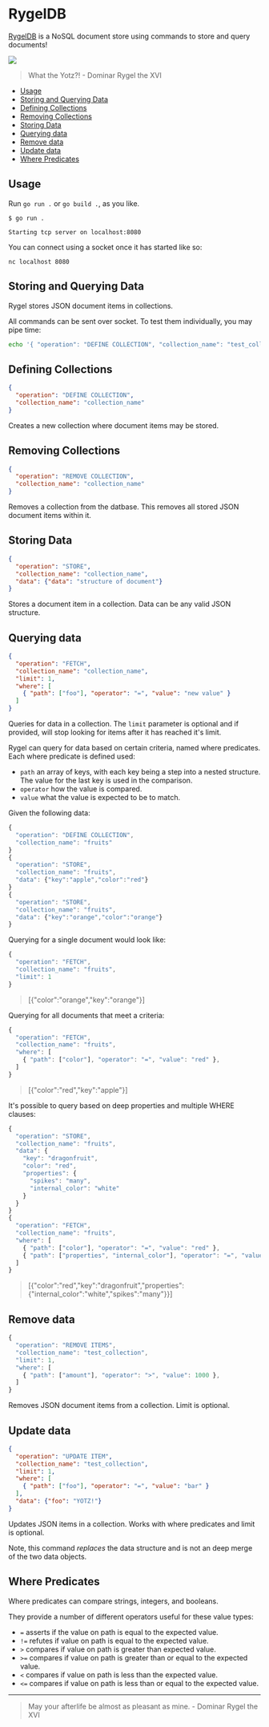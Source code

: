 # RygelDB
[RygelDB](https://github.com/APiercey/RygelDB) is a NoSQL document store using commands to store and query documents!

<img src="https://raw.githubusercontent.com/APiercey/RygelDB/main/sparky.png">

> What the Yotz?! - Dominar Rygel the XVI

- [Usage](#usage)
- [Storing and Querying Data](#storing-and-querying-data)
- [Defining Collections](#defining-collections)
- [Removing Collections](#removing-collections)
- [Storing Data](#storing-data)
- [Querying data](#querying-data)
- [Remove data](#remove-data)
- [Update data](#update-data)
- [Where Predicates](#where-predicates)

## Usage
Run `go run .` or `go build .`, as you like.

```
$ go run .

Starting tcp server on localhost:8080
```

You can connect using a socket once it has started like so:
```
nc localhost 8080
```

## Storing and Querying Data
Rygel stores JSON document items in collections.

All commands can be sent over socket. To test them individually, you may pipe time:
```bash
echo '{ "operation": "DEFINE COLLECTION", "collection_name": "test_collection" }' | nc localhost 8080
```

## Defining Collections
```json
{ 
  "operation": "DEFINE COLLECTION",
  "collection_name": "collection_name"
}
```
Creates a new collection where document items may be stored.

## Removing Collections
```json
{ 
  "operation": "REMOVE COLLECTION",
  "collection_name": "collection_name"
}
```
Removes a collection from the datbase. This removes all stored JSON document items within it.

## Storing Data
```json
{ 
  "operation": "STORE",
  "collection_name": "collection_name",
  "data": {"data": "structure of document"}
}
```
Stores a document item in a collection. Data can be any valid JSON structure.

## Querying data
```json
{ 
  "operation": "FETCH",
  "collection_name": "collection_name",
  "limit": 1,
  "where": [
    { "path": ["foo"], "operator": "=", "value": "new value" }
  ]
}
```
Queries for data in a collection. The `limit` parameter is optional and if provided, will stop looking for items after it has reached it's limit.

Rygel can query for data based on certain criteria, named where predicates. Each where predicate is defined used:
- `path` an array of keys, with each key being a step into a nested structure. The value for the last key is used in the comparison.
- `operator` how the value is compared.
- `value` what the value is expected to be to match.

Given the following data:
```javascript
{
  "operation": "DEFINE COLLECTION",
  "collection_name": "fruits"
}
{ 
  "operation": "STORE",
  "collection_name": "fruits",
  "data": {"key":"apple","color":"red"}
}
{ 
  "operation": "STORE",
  "collection_name": "fruits",
  "data": {"key":"orange","color":"orange"}
}
```

Querying for a single document would look like:
```javascript
{ 
  "operation": "FETCH",
  "collection_name": "fruits",
  "limit": 1
}
```
> [{"color":"orange","key":"orange"}]

Querying for all documents that meet a criteria:
```javascript
{ 
  "operation": "FETCH",
  "collection_name": "fruits",
  "where": [
    { "path": ["color"], "operator": "=", "value": "red" },
  ]
}
```
> [{"color":"red","key":"apple"}]

It's possible to query based on deep properties and multiple WHERE clauses:
```javascript
{ 
  "operation": "STORE",
  "collection_name": "fruits",
  "data": {
    "key": "dragonfruit",
    "color": "red",
    "properties": {
      "spikes": "many",
      "internal_color": "white"
    }
  }
}
{ 
  "operation": "FETCH",
  "collection_name": "fruits",
  "where": [
    { "path": ["color"], "operator": "=", "value": "red" },
    { "path": ["properties", "internal_color"], "operator": "=", "value": "white" },
  ]
}
```
> [{"color":"red","key":"dragonfruit","properties":{"internal_color":"white","spikes":"many"}}]

## Remove data
```javascript
{ 
  "operation": "REMOVE ITEMS",
  "collection_name": "test_collection",
  "limit": 1,
  "where": [
    { "path": ["amount"], "operator": ">", "value": 1000 },
  ]
}
```
Removes JSON document items from a collection. Limit is optional.

## Update data
```json
{ 
  "operation": "UPDATE ITEM",
  "collection_name": "test_collection",
  "limit": 1,
  "where": [
    { "path": ["foo"], "operator": "=", "value": "bar" }
  ],
  "data": {"foo": "YOTZ!"}
}
```

Updates JSON items in a collection. Works with where predicates and limit is optional.

Note, this command _replaces_ the data structure and is not an deep merge of the two data objects.

## Where Predicates
Where predicates can compare strings, integers, and booleans.

They provide a number of different operators useful for these value types:
- `=` asserts if the value on path is equal to the expected value.
- `!=` refutes if value on path is equal to the expected value.
- `>` compares if value on path is greater than expected value.
- `>=` compares if value on path is greater than or equal to the expected value.
- `<` compares if value on path is less than the expected value.
- `<=` compares if value on path is less than or equal to the expected value.

---

> May your afterlife be almost as pleasant as mine. - Dominar Rygel the XVI

